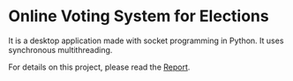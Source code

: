 # Online Voting System for Elections

 It is a desktop application made with socket programming in Python. It uses synchronous multithreading.

 For details on this project, please read the <a href="https://github.com/shah-deep/Online-Voting-System/blob/main/Report.pdf">Report</a>.
